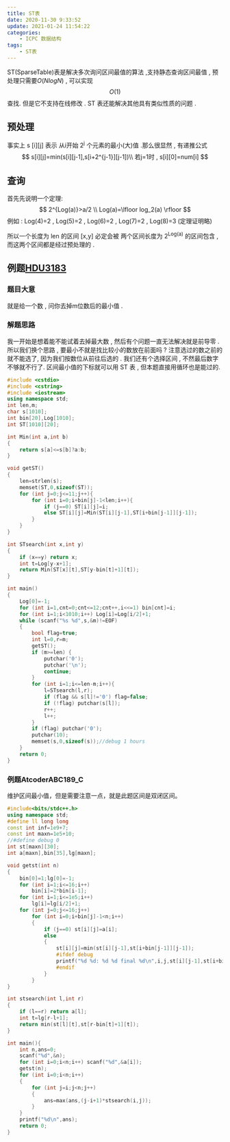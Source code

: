 ```yaml
---
title: ST表
date: 2020-11-30 9:33:52
update: 2021-01-24 11:54:22
categories:
	- ICPC 数据结构
tags:
	- ST表
---
```

ST(SparseTable)表是解决多次询问区间最值的算法 ,支持静态查询区间最值 , 预处理只需要$O(NlogN)$ , 可以实现$$O(1)$$查找. 但是它不支持在线修改 . ST 表还能解决其他具有类似性质的问题 .

<!-- more -->

## 预处理

事实上 s \[i][j] 表示 从i开始 2<sup>j</sup> 个元素的最小(大)值 .那么很显然 , 有递推公式 
$$
s[i][j]=min(s[i][j-1],s[i+2^{j-1}][j-1])\\
若j=1时 , s[i][0]=num[i]
$$

## 查询

首先先说明一个定理:
$$
2^{Log(a)}>a/2 \\
Log(a)=\lfloor log_2(a) \rfloor
$$
例如 : Log(4)=2 , Log(5)=2 , Log(6)=2 , Log(7)=2 , Log(8)=3 (定理证明略)

所以一个长度为 len 的区间 [x,y] 必定会被 两个区间长度为 2<sup>Log(a)</sup> 的区间包含 , 而这两个区间都是经过预处理的 .

## 例题[HDU3183](http://acm.hdu.edu.cn/showproblem.php?pid=3183) 

### 题目大意

就是给一个数 , 问你去掉m位数后的最小值 .

### 解题思路

我一开始是想着能不能试着去掉最大数 , 然后有个问题一直无法解决就是前导零 .所以我们换个思路 , 要最小不就是找比较小的数放在前面吗 ? 注意选过的数之前的就不能选了, 因为我们按数位从前往后选的 . 我们还有个选择区间 , 不然最后数字不够就不行了. 区间最小值的下标就可以用 ST 表 , 但本题直接用循环也是能过的.

```cpp
#include <cstdio>
#include <cstring>
#include <iostream>
using namespace std;
int len,m;
char s[1010];
int bin[20],Log[1010];
int ST[1010][20];

int Min(int a,int b)
{
	return s[a]<=s[b]?a:b;
}

void getST()
{
	len=strlen(s);
	memset(ST,0,sizeof(ST));
	for (int j=0;j<=11;j++){
		for (int i=0;i+bin[j]-1<len;i++){
			if (j==0) ST[i][j]=i;
			else ST[i][j]=Min(ST[i][j-1],ST[i+bin[j-1]][j-1]);
		}
	}
}

int STsearch(int x,int y)
{
	if (x==y) return x;
	int t=Log[y-x+1];
	return Min(ST[x][t],ST[y-bin[t]+1][t]);
}

int main()
{
	Log[0]=-1;
	for (int i=1,cnt=0;cnt<=12;cnt++,i<<=1) bin[cnt]=i;
	for (int i=1;i<1010;i++) Log[i]=Log[i/2]+1;
	while (scanf("%s %d",s,&m)!=EOF)
	{
		bool flag=true;
		int l=0,r=m;
		getST();
		if (m>=len) {
			putchar('0');
			putchar('\n');
			continue;
		}
		for (int i=1;i<=len-m;i++){
			l=STsearch(l,r);
			if (flag && s[l]!='0') flag=false;
			if (!flag) putchar(s[l]);
			r++;
			l++;
		}
		if (flag) putchar('0');
		putchar(10);
		memset(s,0,sizeof(s));//debug 1 hours
	}
	return 0;
}
```

### 例题AtcoderABC189_C

维护区间最小值，但是需要注意一点，就是此题区间是双闭区间。

```cpp
#include<bits/stdc++.h>
using namespace std;
#define ll long long
const int inf=1e9+7;
const int maxn=1e5+10;
//#define debug 0
int st[maxn][30];
int a[maxn],bin[35],lg[maxn]; 

void getst(int n)
{
	bin[0]=1;lg[0]=-1;
	for (int i=1;i<=16;i++) 
		bin[i]=2*bin[i-1];
	for (int i=1;i<=1e5;i++) 
		lg[i]=lg[i/2]+1;
	for (int j=0;j<=16;j++)
		for (int i=0;i+bin[j]-1<n;i++)
		{
			if (j==0) st[i][j]=a[i];
			else 
			{
				st[i][j]=min(st[i][j-1],st[i+bin[j-1]][j-1]); 
				#ifdef debug
				printf("%d %d: %d %d final %d\n",i,j,st[i][j-1],st[i+bin[j-1]][j-1],st[i][j]);
				#endif 
			}
		}
}

int stsearch(int l,int r)
{
	if (l==r) return a[l];
	int t=lg[r-l+1];
	return min(st[l][t],st[r-bin[t]+1][t]);
}

int main(){
	int n,ans=0;
	scanf("%d",&n);
	for (int i=0;i<n;i++) scanf("%d",&a[i]);
	getst(n);
	for (int i=0;i<n;i++)
	{
		for (int j=i;j<n;j++)
		{
			ans=max(ans,(j-i+1)*stsearch(i,j));
		}
	}
	printf("%d\n",ans);
	return 0;
}
```

